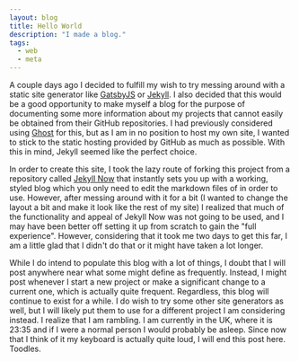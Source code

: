 ```yaml
---
layout: blog
title: Hello World
description: "I made a blog."
tags:
  - web
  - meta
---
```


A couple days ago I decided to fulfill my wish to try messing around with a static site generator like [GatsbyJS](https://www.gatsbyjs.org/) or [Jekyll](https://jekyllrb.com/). I also decided that this would be a good opportunity to make myself a blog for the purpose of documenting some more information about my projects that cannot easily be obtained from their GitHub repositories. I had previously considered using [Ghost](https://github.com/TryGhost/Ghost) for this, but as I am in no position to host my own site, I wanted to stick to the static hosting provided by GitHub as much as possible. With this in mind, Jekyll seemed like the perfect choice.

In order to create this site, I took the lazy route of forking this project from a repository called [Jekyll Now](https://github.com/barryclark/jekyll-now) that instantly sets you up with a working, styled blog which you only need to edit the markdown files of in order to use. However, after messing around with it for a bit (I wanted to change the layout a bit and make it look like the rest of my site) I realized that much of the functionality and appeal of Jekyll Now was not going to be used, and I may have been better off setting it up from scratch to gain the "full experience". However, considering that it took me two days to get this far, I am a little glad that I didn't do that or it might have taken a lot longer.

While I do intend to populate this blog with a lot of things, I doubt that I will post anywhere near what some might define as frequently. Instead, I might post whenever I start a new project or make a significant change to a current one, which is actually quite frequent. Regardless, this blog will continue to exist for a while. I do wish to try some other site generators as well, but I will likely put them to use for a different project I am considering instead. I realize that I am rambling. I am currently in the UK, where it is 23:35 and if I were a normal person I would probably be asleep. Since now that I think of it my keyboard is actually quite loud, I will end this post here. Toodles.

